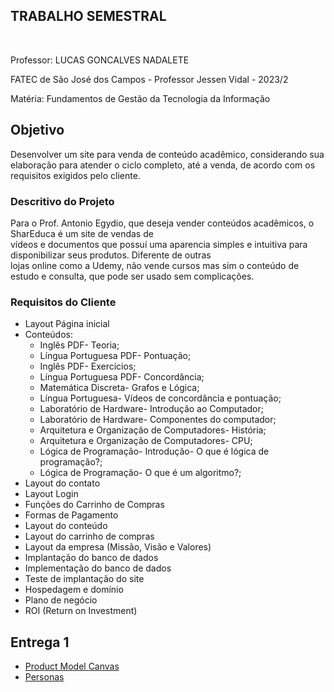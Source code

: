 ## TRABALHO SEMESTRAL 
<br>
<p>Professor: LUCAS GONCALVES NADALETE</p>
<p>FATEC de São José dos Campos - Professor Jessen Vidal - 2023/2</p>
<p>Matéria: Fundamentos de Gestão da Tecnologia da Informação</p>

## Objetivo
Desenvolver um site para venda de conteúdo acadêmico, considerando sua elaboração para atender o ciclo completo, até a venda, 
de acordo com os requisitos exigidos pelo cliente. 


### Descritivo do Projeto
Para o Prof. Antonio Egydio, que deseja vender conteúdos acadêmicos, o SharEduca é um site de vendas de 	
vídeos e documentos que possuí uma aparencia simples e intuitiva para disponibilizar seus produtos. Diferente de outras 	
lojas online como a Udemy, não vende cursos mas sim o conteúdo de estudo e consulta, que pode ser usado sem complicações. 


### Requisitos do Cliente
- Layout Página inicial
- Conteúdos:
  - Inglês PDF- Teoria;
  - Língua Portuguesa PDF- Pontuação;
  - Inglês PDF- Exercícios;
  - Língua Portuguesa PDF- Concordância;
  - Matemática Discreta- Grafos e Lógica;
  - Língua Portuguesa- Vídeos de concordância e pontuação;
  - Laboratório de Hardware- Introdução ao Computador;
  - Laboratório de Hardware- Componentes do computador;
  - Arquitetura e Organização de Computadores- História;
  - Arquitetura e Organização de Computadores- CPU;
  - Lógica de Programação- Introdução- O que é lógica de programação?;
  - Lógica de Programação- O que é um algoritmo?;
- Layout do contato
- Layout Login
- Funções do Carrinho de Compras
- Formas de Pagamento
- Layout do conteúdo
- Layout do carrinho de compras
- Layout da empresa (Missão, Visão e Valores)
- Implantação do banco de dados
- Implementação do banco de dados
- Teste de implantação do site 
- Hospedagem e domínio 
- Plano de negócio
- ROI (Return on Investment)

## Entrega 1

- <a href="https://github.com/DanielaMeirelles/trabalho_semestral_FGTI/blob/main/Canvas/ProjectModelCanvasA1.pdf">Product Model Canvas</a>
- <a href="https://github.com/DanielaMeirelles/trabalho_semestral_FGTI/tree/main/Persona">Personas</a>

